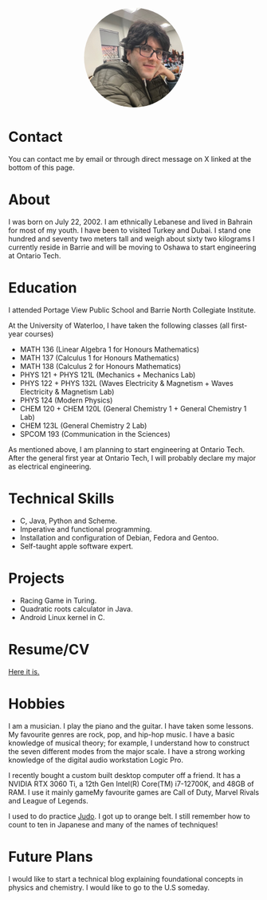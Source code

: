 <div style="text-align: center; margin: 20px 0;">
  <img src="/assets/img/profile.jpeg" alt="Mohamad Jad Chaker" style="border-radius: 50%; width: 200px; height: 200px; object-fit: cover;">
</div>

# Contact

You can contact me by email or through direct message on X linked at the bottom of this page.

# About

I was born on July 22, 2002. I am ethnically Lebanese and lived in Bahrain for most of my youth. I have been to visited Turkey and Dubai.  I stand one hundred and seventy two meters tall and weigh about sixty two kilograms I currently reside in Barrie and will be moving to Oshawa to start engineering at Ontario Tech. 

# Education

I attended Portage View Public School and Barrie North Collegiate Institute.

At the University of Waterloo, I have taken the following classes (all first-year courses)

- MATH 136 (Linear Algebra 1 for Honours Mathematics)
- MATH 137 (Calculus 1 for Honours Mathematics)
- MATH 138 (Calculus 2 for Honours Mathematics)
- PHYS 121 + PHYS 121L (Mechanics + Mechanics Lab)
- PHYS 122 + PHYS 132L (Waves Electricity & Magnetism + Waves Electricity & Magnetism Lab)
- PHYS 124 (Modern Physics)
- CHEM 120 + CHEM 120L (General Chemistry 1 + General Chemistry 1 Lab)
- CHEM 123L (General Chemistry 2 Lab)
- SPCOM 193 (Communication in the Sciences)

 As mentioned above, I am planning to start engineering at Ontario Tech. After the general first year at Ontario Tech, I will probably declare my major as electrical engineering.


# Technical Skills

- C, Java, Python and Scheme. 
- Imperative and functional programming.  
- Installation and configuration of Debian, Fedora and Gentoo.
- Self-taught apple software expert.

# Projects

- Racing Game in Turing.
- Quadratic roots calculator in Java.
- Android Linux kernel in C.

# Resume/CV

[Here it is.](/Resume.pdf)

# Hobbies

I am a musician. I play the piano and the guitar. I have taken some lessons. My favourite genres are rock, pop, and hip-hop music. I have a basic knowledge of musical theory; for example, I understand how to construct the seven different modes from the major scale. I have a strong working knowledge of the digital audio workstation Logic Pro. 

I recently bought a custom built desktop computer off a friend. It has a NVIDIA RTX 3060 Ti, a 12th Gen Intel(R) Core(TM) i7-12700K, and 48GB of RAM. I use it mainly gameMy favourite games are Call of Duty, Marvel Rivals and League of Legends. 

I used to do practice [Judo](https://en.wikipedia.org/wiki/Judo). I got up to orange belt. I still remember how to count to ten in Japanese and many of the names of techniques!

# Future Plans

I would like to start a technical blog explaining foundational concepts in physics and chemistry. I would like to go to the U.S someday.
